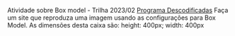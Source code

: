 Atividade sobre Box model - Trilha 2023/02 [Programa Descodificadas](https://moodle.descodificadas.com.br/?redirect=0)
Faça um site que reproduza uma imagem usando as configurações para Box Model.
As dimensões desta caixa são:
height: 400px;
 width: 400px